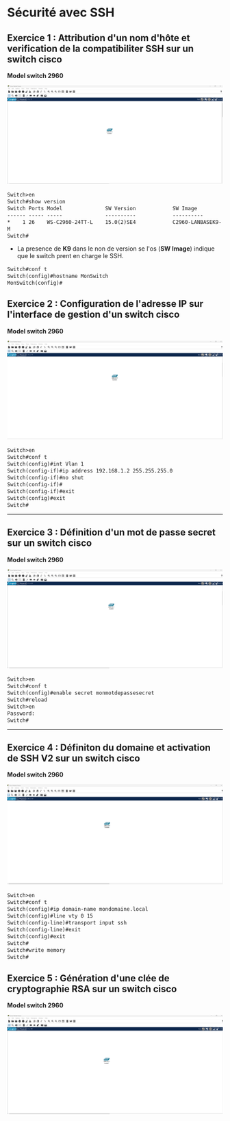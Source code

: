 # Sécurité avec SSH

## Exercice 1 : Attribution d'un nom d'hôte et verification de la compatibiliter SSH sur un switch cisco

**Model switch 2960**

![Topologie Exercice 1](../img/Exo-1-ssh-topo.png)

```cli
Switch>en
Switch#show version
Switch Ports Model              SW Version            SW Image
------ ----- -----              ----------            ----------
*    1 26    WS-C2960-24TT-L    15.0(2)SE4            C2960-LANBASEK9-M
Switch#
```
- La presence de **K9** dans le non de version se l'os (**SW Image**) indique que le switch prent en charge le SSH.


```cli
Switch#conf t              
Switch(config)#hostname MonSwitch
MonSwitch(config)#
```

## Exercice 2 : Configuration de l'adresse IP sur l'interface de gestion d'un switch cisco

**Model switch 2960**

![Topologie Exercice 2](../img/Exo-2-ssh-topo.png)


```cli
Switch>en
Switch#conf t
Switch(config)#int Vlan 1
Switch(config-if)#ip address 192.168.1.2 255.255.255.0
Switch(config-if)#no shut
Switch(config-if)#
Switch(config-if)#exit
Switch(config)#exit
Switch#
```

---

## Exercice 3 : Définition d'un mot de passe secret sur un switch cisco

**Model switch 2960**

![Topologie Exercice 3](../img/Exo-3-ssh-topo.png)

```cli
Switch>en
Switch#conf t
Switch(config)#enable secret monmotdepassesecret
Switch#reload
Switch>en
Password: 
Switch#
```

---

## Exercice 4 : Définiton du domaine et activation de SSH V2 sur un switch cisco

**Model switch 2960**

![Topologie Exercice 4](../img/Exo-4-ssh-topo.png)

```cli
Switch>en
Switch#conf t
Switch(config)#ip domain-name mondomaine.local
Switch(config)#line vty 0 15
Switch(config-line)#transport input ssh
Switch(config-line)#exit
Switch(config)#exit
Switch#
Switch#write memory
Switch#
```

## Exercice 5 : Génération d'une clée de cryptographie RSA sur un switch cisco

**Model switch 2960**

![Topologie Exercice 5](../img/Exo-5-ssh-topo.png)

```cli	

```